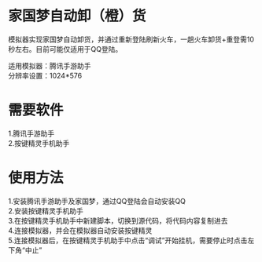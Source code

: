 # 家国梦自动卸（橙）货

模拟器实现家国梦自动卸货，并通过重新登陆刷新火车，一趟火车卸货+重登需10秒左右。目前可能仅适用于QQ登陆。  

适用模拟器：腾讯手游助手  
分辨率设置：1024*576

# 需要软件
1.腾讯手游助手  
2.按键精灵手机助手

# 使用方法
1.安装腾讯手游助手及家国梦，通过QQ登陆会自动安装QQ  
2.安装按键精灵手机助手  
3.在按键精灵手机助手中新建脚本，切换到源代码，将代码内容复制进去  
4.连接模拟器，并会在模拟器自动安装按键精灵  
5.连接模拟器后，在按键精灵手机助手中点击“调试”开始挂机，需要停止时点击左下角“中止”  
